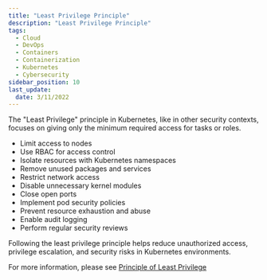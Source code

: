 ```yaml
---
title: "Least Privilege Principle"
description: "Least Privilege Principle"
tags: 
  - Cloud
  - DevOps
  - Containers
  - Containerization
  - Kubernetes
  - Cybersecurity
sidebar_position: 10
last_update:
  date: 3/11/2022
---
```



The "Least Privilege" principle in Kubernetes, like in other security contexts, focuses on giving only the minimum required access for tasks or roles.

- Limit access to nodes
- Use RBAC for access control
- Isolate resources with Kubernetes namespaces
- Remove unused packages and services
- Restrict network access
- Disable unnecessary kernel modules
- Close open ports
- Implement pod security policies
- Prevent resource exhaustion and abuse
- Enable audit logging
- Perform regular security reviews

Following the least privilege principle helps reduce unauthorized access, privilege escalation, and security risks in Kubernetes environments.

For more information, please see [Principle of Least Privilege](/docs/007-Cybersecurity/026-Identity-and-Access-Management/005-IAM-Concepts.md#principle-of-least-privilege)


 

 
